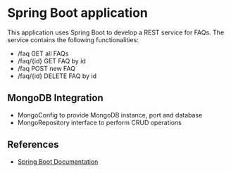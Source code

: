 # Spring Boot application
This application uses Spring Boot to develop a REST service for FAQs. The service contains the following functionalities:

- /faq GET all FAQs
- /faq/{id} GET FAQ by id
- /faq POST new FAQ
- /faq/{id} DELETE FAQ by id

## MongoDB Integration

- MongoConfig to provide MongoDB instance, port and database
- MongoRepository interface to perform CRUD operations

## References

- [Spring Boot Documentation](https://spring.io/guides/gs/spring-boot/)

